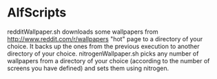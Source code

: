 AlfScripts
==========
redditWallpaper.sh downloads some wallpapers from http://www.reddit.com/r/wallpapers "hot" page to a directory of your choice. It backs up the ones from the previous execution to another directory of your choice.
nitrogenWallpaper.sh picks any number of wallpapers from a directory of your choice (according to the number of screens you have defined) and sets them using nitrogen.
